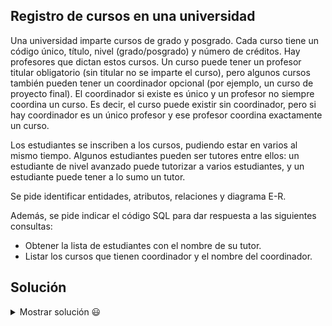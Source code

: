 ## Registro de cursos en una universidad

Una universidad imparte cursos de grado y posgrado. Cada curso tiene un código único, título, nivel (grado/posgrado) y número de créditos. Hay profesores que dictan estos cursos. Un curso puede tener un profesor titular obligatorio (sin titular no se imparte el curso), pero algunos cursos también pueden tener un coordinador opcional (por ejemplo, un curso de proyecto final). El coordinador si existe es único y un profesor no siempre coordina un curso. Es decir, el curso puede existir sin coordinador, pero si hay coordinador es un único profesor y ese profesor coordina exactamente un curso.

Los estudiantes se inscriben a los cursos, pudiendo estar en varios al mismo tiempo. Algunos estudiantes pueden ser tutores entre ellos: un estudiante de nivel avanzado puede tutorizar a varios estudiantes, y un estudiante puede tener a lo sumo un tutor.

Se pide identificar entidades, atributos, relaciones y diagrama E-R.

Además, se pide indicar el código SQL para dar respuesta a las siguientes consultas:
- Obtener la lista de estudiantes con el nombre de su tutor.
- Listar los cursos que tienen coordinador y el nombre del coordinador.

## Solución

<details>
<summary>Mostrar solución 😃</summary>

Entidades y atributos:
```
Curso(Cod_Curso, Título, Nivel, Créditos)
Profesor(ID_Profesor, Nombre, Departamento)
Estudiante(ID_Estudiante, Nombre, Carrera, Año_Ingreso)
Entidades intermedias:
    Imparte(Cod_Curso, ID_Profesor) para indicar profesor titular (1:1 con obligatoriedad, el curso debe tener un titular, y un profesor puede ser titular de varios cursos)
    Coordinación(Cod_Curso, ID_Profesor) para la relación coordinador: 0:1 en el curso, pero 1:1 en el profesor (un profesor coordina a lo sumo un curso)
    Matrícula(Cod_Curso, ID_Estudiante) para relación M:N entre Estudiante y Curso
    Tutoría(ID_Tutor, ID_Tutorizado) para relación M:N reflexiva entre Estudiantes
```
Relaciones:
```
Curso 1:1 Profesor (Titular) a través de Imparte (con restricción: cada curso debe tener uno y solo un titular; un profesor puede titularizar más de un curso, por lo que es 1:N realmente, pero se expresa con la participación obligatoria del curso)
Curso 0:1 Profesor (Coordinador) a través de Coordinación (el curso puede no tener coordinador, pero si lo tiene, hay una correspondencia 1:1 con un profesor que no coordina otro curso)
Estudiante M:N Curso a través de Matrícula
Estudiante M:N (reflexiva) Estudiante a través de Tutoría (en realidad es 1:N desde el punto de vista de tutor-tutorizado, pero se modela con una entidad intermedia porque un tutor puede tener varios tutorizados y un estudiante puede, a lo largo del tiempo, tener un tutor distinto. Para simplificar, se asume M:N reflexiva.)
```

A continuación, se presenta el diagrama E-R correspondiente (el lenguaje mediante el que se representa es Mermaid y puedes visualizar el diagrama utilizando un [editor de Mermaid](https://mermaid.live/)):

```mermaid
erDiagram

    Curso {
        string Cod_Curso
        string Titulo
        string Nivel
        int Creditos
    }

    Profesor {
        string ID_Profesor
        string Nombre
        string Departamento
    }

    Estudiante {
        string ID_Estudiante
        string Nombre
        string Carrera
        date Anio_Ingreso
    }

    Imparte {
        string Cod_Curso
        string ID_Profesor
    }

    Coordinacion {
        string Cod_Curso
        string ID_Profesor
    }

    Matricula {
        string Cod_Curso
        string ID_Estudiante
    }

    Tutoria {
        string ID_Tutor
        string ID_Tutorizado
    }

    Imparte }o--|| Curso : "N:1"
    Imparte }o--|| Profesor : "N:1 (Titular)"

    Coordinacion }o--|| Curso : "N:1"
    Coordinacion }o--|| Profesor : "N:1 (Coordinador)"

    Matricula }o--|| Curso : "N:1"
    Matricula }o--|| Estudiante : "N:1"

    Tutoria }o--|| Estudiante : "N:1 (Tutor)"
    Tutoria }o--|| Estudiante : "N:1 (Tutorizado)"
```

Nota: La relación titular (Imparte) es en realidad 1:N desde el profesor al curso (un profesor puede impartir varios cursos), pero el curso debe tener exactamente un profesor titular. La relación coordinador es 0:1 desde el curso a profesor (un curso puede no tener coordinador) y 1:1 desde el profesor (un profesor solo coordina un curso).

Código SQL para las consultas:
Consulta 1:
```sql
SELECT e2.Nombre AS Estudiante, e1.Nombre AS Tutor
FROM Tutoria t
JOIN Estudiante e1 ON t.ID_Tutor = e1.ID_Estudiante
JOIN Estudiante e2 ON t.ID_Tutorizado = e2.ID_Estudiante;
```

Consulta 2:
```sql
SELECT c.Titulo AS Curso, p.Nombre AS Coordinador
FROM Curso c
JOIN Coordinacion co ON c.Cod_Curso = co.Cod_Curso
JOIN Profesor p ON co.ID_Profesor = p.ID_Profesor;
```

</details>
